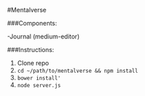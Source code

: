 #Mentalverse

###Components:

-Journal (medium-editor)

###Instructions:

1. Clone repo
2. `cd ~/path/to/mentalverse && npm install`
3. `bower install'`
4. `node server.js`

